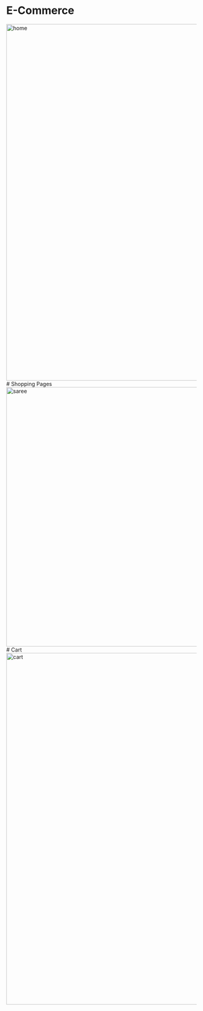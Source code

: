 # E-Commerce
<img width="943" alt="home" src="https://github.com/user-attachments/assets/8102893d-7f77-47b0-bfee-1d66341aee5c">
# Shopping Pages
<img width="686" alt="saree" src="https://github.com/user-attachments/assets/2ac9418b-cdd9-4368-9b58-b3f535429506">
# Cart
<img width="930" alt="cart" src="https://github.com/user-attachments/assets/e64426d9-8da1-407a-8afa-d2d06c32ac0c">
